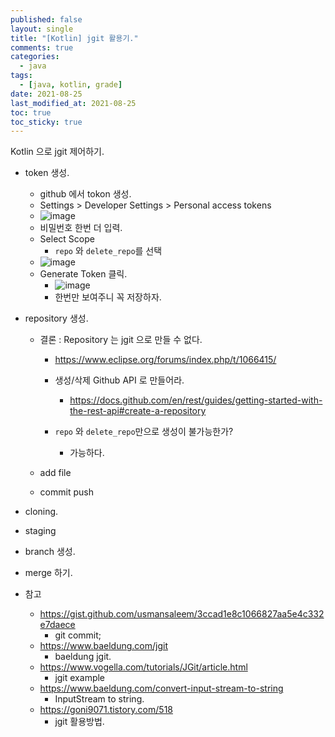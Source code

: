 ```yaml
---
published: false
layout: single
title: "[Kotlin] jgit 활용기."
comments: true
categories:
  - java
tags:
  - [java, kotlin, grade]
date: 2021-08-25
last_modified_at: 2021-08-25
toc: true
toc_sticky: true
---
```

Kotlin 으로 jgit 제어하기.


* token 생성.
    * github 에서 tokon 생성.
    * Settings > Developer Settings > Personal access tokens
    * ![image](https://user-images.githubusercontent.com/22446581/131286636-49fe3d4e-2ca0-4684-a8be-3f7ffb058292.png)
    * 비밀번호 한번 더 입력.
    * Select Scope
        * `repo` 와 `delete_repo`를 선택
    * ![image](https://user-images.githubusercontent.com/22446581/131287105-8d4b7134-49fb-462c-a8b7-06ced46dcf47.png)
    * Generate Token 클릭.
        * ![image](https://user-images.githubusercontent.com/22446581/131287255-9e60a060-e090-4c60-ad82-802dbe66d5ed.png)
        * 한번만 보여주니 꼭 저장하자. 
* repository 생성.

    * 결론 : Repository 는 jgit 으로 만들 수 없다.
    
        * https://www.eclipse.org/forums/index.php/t/1066415/
        * 생성/삭제 Github API 로 만들어라.
    
            * https://docs.github.com/en/rest/guides/getting-started-with-the-rest-api#create-a-repository
        * `repo` 와 `delete_repo`만으로 생성이 불가능한가?
            * 가능하다.
    
    * add file
    * commit push
    
* cloning.
* staging
* branch 생성.
* merge 하기.





* 참고
  * https://gist.github.com/usmansaleem/3ccad1e8c1066827aa5e4c332e7daece
    * git commit;
  * https://www.baeldung.com/jgit
    * baeldung jgit.
  * https://www.vogella.com/tutorials/JGit/article.html
    * jgit example
  * https://www.baeldung.com/convert-input-stream-to-string
    * InputStream to string.
  * https://goni9071.tistory.com/518
    * jgit 활용방법.

